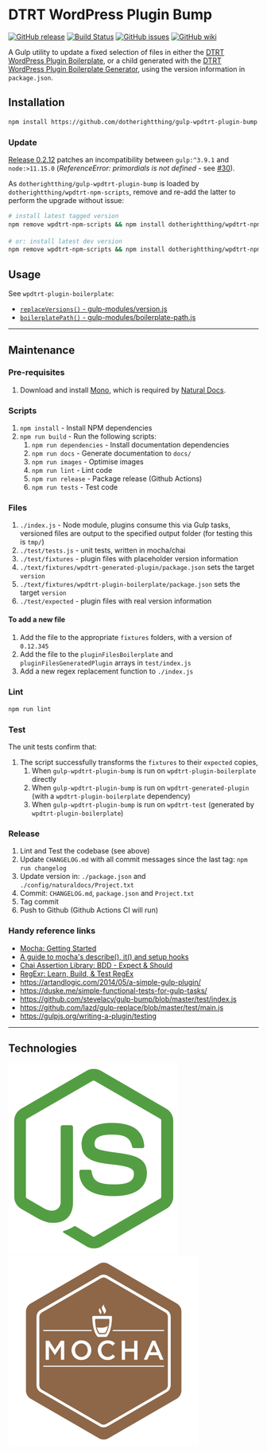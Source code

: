 # DTRT WordPress Plugin Bump

[![GitHub release](https://img.shields.io/github/release/dotherightthing/gulp-wpdtrt-plugin-bump.svg?branch=master)](https://github.com/dotherightthing/gulp-wpdtrt-plugin-bump/releases) [![Build Status](https://travis-ci.org/dotherightthing/gulp-wpdtrt-plugin-bump.svg?branch=master)](https://travis-ci.org/dotherightthing/gulp-wpdtrt-plugin-bump) [![GitHub issues](https://img.shields.io/github/issues/dotherightthing/gulp-wpdtrt-plugin-bump.svg)](https://github.com/dotherightthing/gulp-wpdtrt-plugin-bump/issues) [![GitHub wiki](https://img.shields.io/badge/documentation-wiki-lightgrey.svg)](https://github.com/dotherightthing/wpdtrt-plugin-boilerplate/wiki)

A Gulp utility to update a fixed selection of files in either the [DTRT WordPress Plugin Boilerplate](https://github.com/dotherightthing/wpdtrt-plugin-boilerplate/), or a child generated with the [DTRT WordPress Plugin Boilerplate Generator](https://github.com/dotherightthing/generator-wp-plugin-boilerplate), using the version information in `package.json`.

## Installation

```sh
npm install https://github.com/dotherightthing/gulp-wpdtrt-plugin-bump --save-dev
```

### Update

[Release 0.2.12](https://github.com/dotherightthing/gulp-wpdtrt-plugin-bump/releases/tag/0.2.12) patches an incompatibility between `gulp:^3.9.1` and `node:>11.15.0` (*ReferenceError: primordials is not defined* - see [#30](https://github.com/dotherightthing/gulp-wpdtrt-plugin-bump/issues/30)).

As `dotherightthing/gulp-wpdtrt-plugin-bump` is loaded by `dotherightthing/wpdtrt-npm-scripts`, remove and re-add the latter to perform the upgrade without issue:

```sh
# install latest tagged version
npm remove wpdtrt-npm-scripts && npm install dotherightthing/wpdtrt-npm-scripts#semver:*

# or: install latest dev version
npm remove wpdtrt-npm-scripts && npm install dotherightthing/wpdtrt-npm-scripts
```

## Usage

See `wpdtrt-plugin-boilerplate`:

* [`replaceVersions()` - gulp-modules/version.js](https://github.com/dotherightthing/wpdtrt-plugin-boilerplate/blob/9e46fda31099d5aa5d8d169a8a4e33471c18959c/gulp-modules/version.js#L47-L69)
* [`boilerplatePath()` - gulp-modules/boilerplate-path.js](https://github.com/dotherightthing/wpdtrt-plugin-boilerplate/blob/master/gulp-modules/boilerplate-path.js)

---

## Maintenance

### Pre-requisites

1. Download and install [Mono](https://www.mono-project.com/download/stable/), which is required by [Natural Docs](https://www.naturaldocs.org/).

### Scripts

1. `npm install` - Install NPM dependencies
1. `npm run build` - Run the following scripts:
   1. `npm run dependencies` - Install documentation dependencies
   1. `npm run docs` - Generate documentation to `docs/`
   1. `npm run images` - Optimise images
   1. `npm run lint` - Lint code
   1. `npm run release` - Package release (Github Actions)
   1. `npm run tests` - Test code

### Files

1. `./index.js` - Node module, plugins consume this via Gulp tasks, versioned files are output to the specified output folder (for testing this is `tmp/`)
1. `./test/tests.js` - unit tests, written in mocha/chai
1. `./test/fixtures` - plugin files with placeholder version information
1. `./text/fixtures/wpdtrt-generated-plugin/package.json` sets the target `version`
1. `./text/fixtures/wpdtrt-plugin-boilerplate/package.json` sets the target `version`
1. `./test/expected` - plugin files with real version information

#### To add a new file

1. Add the file to the appropriate `fixtures` folders, with a version of `0.12.345`
1. Add the file to the `pluginFilesBoilerplate` and `pluginFilesGeneratedPlugin` arrays in `test/index.js`
1. Add a new regex replacement function to `./index.js`

### Lint

```bash
npm run lint
```

### Test

The unit tests confirm that:

1. The script successfully transforms the `fixtures` to their `expected` copies,
   1. When `gulp-wpdtrt-plugin-bump` is run on `wpdtrt-plugin-boilerplate` directly
   1. When `gulp-wpdtrt-plugin-bump` is run on `wpdtrt-generated-plugin` (with a `wpdtrt-plugin-boilerplate` dependency)
   1. When `gulp-wpdtrt-plugin-bump` is run on `wpdtrt-test` (generated by `wpdtrt-plugin-boilerplate`)

### Release

1. Lint and Test the codebase (see above)
2. Update `CHANGELOG.md` with all commit messages since the last tag: `npm run changelog`
3. Update version in: `./package.json` and `./config/naturaldocs/Project.txt`
4. Commit: `CHANGELOG.md`, `package.json` and `Project.txt`
5. Tag commit
6. Push to Github (Github Actions CI will run)

### Handy reference links

* [Mocha: Getting Started](https://mochajs.org/#getting-started)
* [A guide to mocha's describe(), it() and setup hooks](https://samwize.com/2014/02/08/a-guide-to-mochas-describe-it-and-setup-hooks/)
* [Chai Assertion Library: BDD - Expect & Should](https://www.chaijs.com/api/bdd/)
* [RegExr: Learn, Build, & Test RegEx](https://regexr.com)
* <https://artandlogic.com/2014/05/a-simple-gulp-plugin/>
* <https://duske.me/simple-functional-tests-for-gulp-tasks/>
* <https://github.com/stevelacy/gulp-bump/blob/master/test/index.js>
* <https://github.com/lazd/gulp-replace/blob/master/test/main.js>
* <https://gulpjs.org/writing-a-plugin/testing>

---

## Technologies

[![node.js](readme-styles/icons/optimised/nodejs.svg)](https://nodejs.org/)
[![Mocha](readme-styles/icons/optimised/mocha.svg)](https://mochajs.org/)
